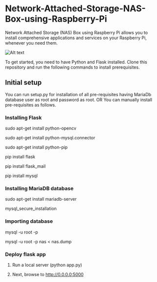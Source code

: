 # Network-Attached-Storage-NAS-Box-using-Raspberry-Pi
Network Attached Storage (NAS) Box using Raspberry Pi allows you to install comprehensive applications and services on your Raspberry Pi,
whenever you need them.


![Alt text](https://github.com/ntkathole/Network-Attached-Storage-NAS-Box-using-Raspberry-Pi/blob/master/1.png "Graphical User Interface")


To get started, you need to have Python and Flask installed.
Clone this repository and run the following commands to install prerequisites.

## Initial setup

You can run setup.py for installation of all pre-requisites having MariaDb database user as root and password
as root.
OR
You can manually install pre-requisites as follows.

### Installing Flask
sudo apt-get install python-opencv 


sudo apt-get install python-mysql.connector


sudo apt-get install python-pip


pip install flask


pip install flask_mail


pip install mysql



### Installing MariaDB database
sudo apt-get install mariadb-server


mysql_secure_installation



### Importing database
mysql -u root -p


mysql -u root -p nas < nas.dump



### Deploy flask app

1. Run a local server (python app.py)

2. Next, browse to http://0.0.0.0:5000



